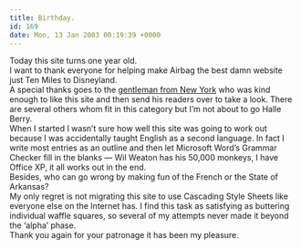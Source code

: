 ```yaml
---
title: Birthday.
id: 169
date: Mon, 13 Jan 2003 00:19:39 +0000
---
```


Today this site turns one year old.  
 I want to thank everyone for helping make Airbag the best damn website just Ten Miles to Disneyland.  
 A special thanks goes to the [gentleman from New York](http://www.zeldman.com) who was kind enough to like this site and then send his readers over to take a look. There are several others whom fit in this category but I’m not about to go Halle Berry.  
 When I started I wasn’t sure how well this site was going to work out because I was accidentally taught English as a second language. In fact I write most entries as an outline and then let Microsoft Word’s Grammar Checker fill in the blanks — Wil Weaton has his 50,000 monkeys, I have Office XP, it all works out in the end.  
 Besides, who can go wrong by making fun of the French or the State of Arkansas?  
 My only regret is not migrating this site to use Cascading Style Sheets like everyone else on the Internet has. I find this task as satisfying as buttering individual waffle squares, so several of my attempts never made it beyond the ‘alpha’ phase.  
 Thank you again for your patronage it has been my pleasure.


